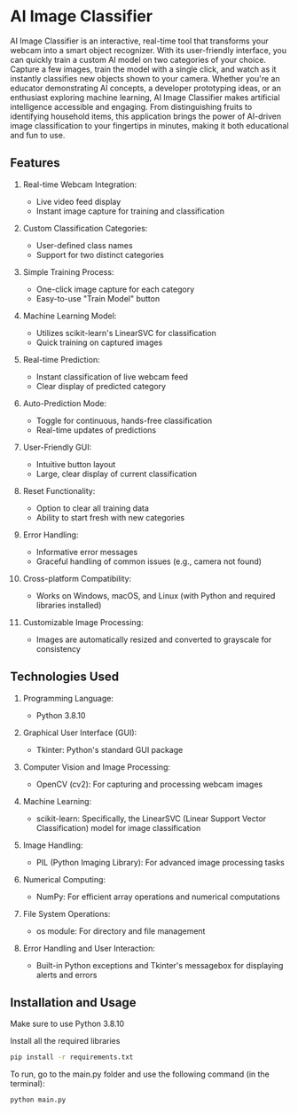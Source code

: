 # AI Image Classifier

AI Image Classifier is an interactive, real-time tool that transforms your webcam into a smart object recognizer.
With its user-friendly interface, you can quickly train a custom AI model on two categories of your choice. 
Capture a few images, train the model with a single click, and watch as it instantly classifies new objects shown to your camera. 
Whether you're an educator demonstrating AI concepts, a developer prototyping ideas, or an enthusiast exploring machine learning, AI Image Classifier makes artificial intelligence accessible and engaging.
From distinguishing fruits to identifying household items, this application brings the power of AI-driven image classification to your fingertips in minutes, 
making it both educational and fun to use.


## Features

1. Real-time Webcam Integration:
   - Live video feed display
   - Instant image capture for training and classification

2. Custom Classification Categories:
   - User-defined class names
   - Support for two distinct categories

3. Simple Training Process:
   - One-click image capture for each category
   - Easy-to-use "Train Model" button

4. Machine Learning Model:
   - Utilizes scikit-learn's LinearSVC for classification
   - Quick training on captured images

5. Real-time Prediction:
   - Instant classification of live webcam feed
   - Clear display of predicted category

6. Auto-Prediction Mode:
   - Toggle for continuous, hands-free classification
   - Real-time updates of predictions

7. User-Friendly GUI:
   - Intuitive button layout
   - Large, clear display of current classification

8. Reset Functionality:
   - Option to clear all training data
   - Ability to start fresh with new categories

9. Error Handling:
   - Informative error messages
   - Graceful handling of common issues (e.g., camera not found)

10. Cross-platform Compatibility:
    - Works on Windows, macOS, and Linux (with Python and required libraries installed)

11. Customizable Image Processing:
    - Images are automatically resized and converted to grayscale for consistency


## Technologies Used

1. Programming Language:
   - Python 3.8.10

2. Graphical User Interface (GUI):
   - Tkinter: Python's standard GUI package

3. Computer Vision and Image Processing:
   - OpenCV (cv2): For capturing and processing webcam images

4. Machine Learning:
   - scikit-learn: Specifically, the LinearSVC (Linear Support Vector Classification) model for image classification

5. Image Handling:
   - PIL (Python Imaging Library): For advanced image processing tasks

6. Numerical Computing:
   - NumPy: For efficient array operations and numerical computations

7. File System Operations:
   - os module: For directory and file management

8. Error Handling and User Interaction:
   - Built-in Python exceptions and Tkinter's messagebox for displaying alerts and errors



## Installation and Usage
Make sure to use Python 3.8.10

Install all the required libraries
```bash
pip install -r requirements.txt
```

To run, go to the main.py folder and use the following command (in the terminal):
```bash
python main.py
```

